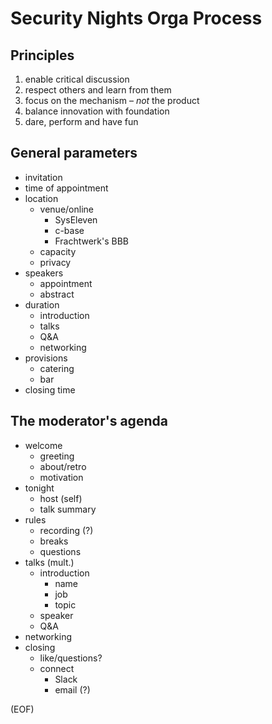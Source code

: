# Security Nights Orga Process

## Principles

1. enable critical discussion
2. respect others and learn from them
3. focus on the mechanism – _not_ the product
4. balance innovation with foundation
5. dare, perform and have fun

## General parameters

- invitation
- time of appointment
- location
    - venue/online
        - SysEleven
        - c-base
        - Frachtwerk's BBB
    - capacity
    - privacy
- speakers
    - appointment
    - abstract
- duration
    - introduction
    - talks
    - Q&A
    - networking
- provisions
    - catering
    - bar
- closing time

## The moderator's agenda

- welcome
    - greeting
    - about/retro
    - motivation
- tonight
    - host (self)
    - talk summary
- rules
    - recording (?)
    - breaks
    - questions
- talks (mult.)
    - introduction
        - name
        - job
        - topic
    - speaker
    - Q&A
- networking
- closing
    - like/questions?
    - connect
        - Slack
        - email (?)

(EOF)
